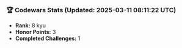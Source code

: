 ### 🏆 Codewars Stats (Updated: 2025-03-11 08:11:22 UTC)

- **Rank:** 8 kyu
- **Honor Points:** 3
- **Completed Challenges:** 1
